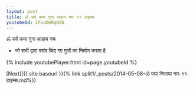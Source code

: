 ```yaml
---
layout: post
title: ॐ सर्व कमा गुना आहाय नमः ११ टाइम्स
youtubeId: IFxaDmRq0ZA
---
```

 
 
 ॐ सर्व कमा गुना आहाय नमः  
 
 -  जो सभी द्वारा पसंद किए गए गुणों का निर्माण करता है 
 
  
 
  
 
 
 
 
 
 


{% include youtubePlayer.html id=page.youtubeId %}
 
[Next]({{ site.baseurl }}{% link  split1/_posts/2014-05-08-ॐ पद्मा निभाया नमः ११ टाइम्स.md%})
 
